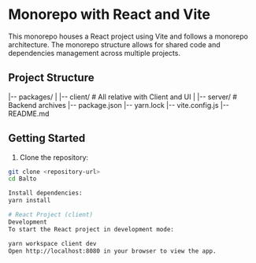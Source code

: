 # Monorepo with React and Vite

This monorepo houses a React project using Vite and follows a monorepo architecture. The monorepo structure allows for shared code and dependencies management across multiple projects.

## Project Structure

|-- packages/
| |-- client/ # All relative with Client and UI
| |-- server/ # Backend archives
|-- package.json
|-- yarn.lock
|-- vite.config.js
|-- README.md

## Getting Started

1. Clone the repository:

```bash
git clone <repository-url>
cd Balto

Install dependencies:
yarn install

# React Project (client)
Development
To start the React project in development mode:

yarn workspace client dev
Open http://localhost:8080 in your browser to view the app.


